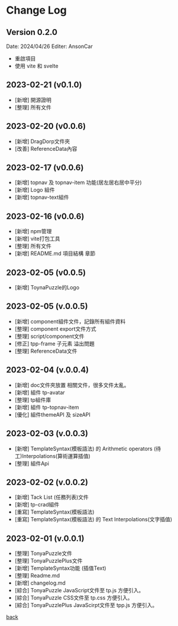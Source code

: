 # Change Log
## Version 0.2.0
Date: 2024/04/26
Editer: AnsonCar
- 重啟項目
- 使用 vite 和 svelte

## 2023-02-21 (v0.1.0)
- [新增] 開源證明
- [整理] 所有文件

## 2023-02-20 (v0.0.6)
- [新增] DragDorp文件夾
- [改善] ReferenceData內容
 
## 2023-02-17 (v0.0.6)
- [新增] topnav 及 topnav-item 功能(居左居右居中平分)
- [新增] Logo 組件
- [新增] topnav-text組件

## 2023-02-16 (v0.0.6)
- [新增] npm管理
- [新增] vite打包工具
- [整理] 所有文件
- [新增] README.md 項目結構 章節

## 2023-02-05 (v0.0.5)
- [新增] ToynaPuzzle的Logo
 
## 2023-02-05 (v.0.0.5)
- [新增] component組件文件，記錄所有組件資料
- [整理] component export文件方式
- [整理] script/component文件
- [修正] tpp-frame 子元素 溢出問題
- [整理] ReferenceData文件

## 2023-02-04 (v.0.0.4)
- [新增] doc文件夾放置 相關文件，很多文件太亂。
- [新增] 組件 tp-avatar
- [整理] tp組件庫
- [新增] 組件 tp-topnav-item 
- [優化] 組件themeAPI 及 sizeAPI

## 2023-02-03 (v.0.0.3)
- [新增] TemplateSyntax(模板語法) 的 Arithmetic operators (待工)Interpolations(算術運算插值)
- [整理] 組件Api

## 2023-02-02 (v.0.0.2)
- [新增] Tack List (任務列表)文件
- [新增] tp-crad組件
- [重寫] TemplateSyntax(模板語法)
- [重寫] TemplateSyntax(模板語法) 的 Text Interpolations(文字插值)

## 2023-02-01 (v.0.0.1)
- [整理] TonyaPuzzle文件
- [整理] TonyaPuzzlePlus文件
- [新增] TemplateSyntax功能 (插值Text)
- [整理] Readme.md
- [新增] changelog.md
- [綜合] TonyaPuzzle JavaScript文件至 tp.js 方便引入。
- [綜合] TonyaPuzzle CSS文件至 tp.css 方便引入。
- [綜合] TonyaPuzzlePlus JavaScirpt文件至 tpp.js 方便引入。

[back](https://github.com/AnsonCar/Tonya)